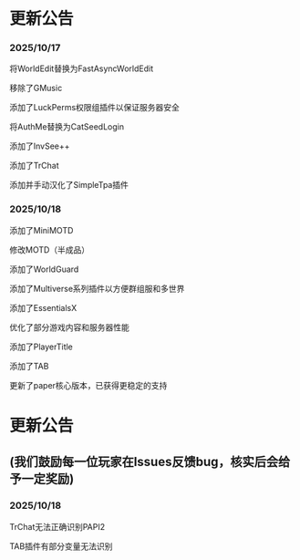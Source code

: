 # 更新公告

### 2025/10/17 

  将WorldEdit替换为FastAsyncWorldEdit

  移除了GMusic

  添加了LuckPerms权限组插件以保证服务器安全

  将AuthMe替换为CatSeedLogin

  添加了InvSee++

  添加了TrChat

  添加并手动汉化了SimpleTpa插件
  
### 2025/10/18
  添加了MiniMOTD

  修改MOTD（半成品）

  添加了WorldGuard

  添加了Multiverse系列插件以方便群组服和多世界

  添加了EssentialsX

  优化了部分游戏内容和服务器性能

  添加了PlayerTitle

  添加了TAB

  更新了paper核心版本，已获得更稳定的支持

# 更新公告
## (我们鼓励每一位玩家在Issues反馈bug，核实后会给予一定奖励)

### 2025/10/18

TrChat无法正确识别PAPI2

TAB插件有部分变量无法识别
